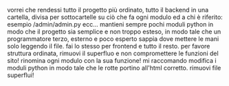 vorrei che rendessi tutto il progetto più ordinato, tutto il backend in una cartella, divisa per sottocartelle su ciò che fa ogni modulo ed a chi è riferito: esempio /admin/admin.py ecc... mantieni sempre pochi moduli python in modo che il progetto sia semplice e non troppo esteso, in modo tale che un programmatore terzo, esterno e poco esperto sappia dove mettere le mani solo leggendo il file. fai lo stesso per frontend e tutto il resto. per favore struttura ordinata, rimuovi il superfluo e non compromettere le funzioni del sito! rinomina ogni modulo con la sua funzione! mi raccomando modifica i moduli python in modo tale che le rotte portino all'html corretto. rimuovi file superflui!